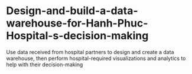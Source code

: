 # Design-and-build-a-data-warehouse-for-Hanh-Phuc-Hospital-s-decision-making
Use data received from hospital partners to design and create a data warehouse, then perform hospital-required     visualizations and analytics to help with their decision-making
